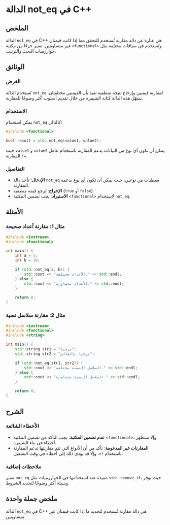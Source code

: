 <!--
Meta Description: # الدالة not_eq في C++ ## الملخص الدالة `not_eq` في C++ هي عبارة عن دالة مقارنة تُستخدم للتحقق مما إذا كانت قيمتان غير متساويتين. تعتبر جزءًا من مكتبة...
Meta Keywords: std, not_eq, functional, include, الدالة
-->

# الدالة not_eq في C++

## الملخص
الدالة `not_eq` في C++ هي عبارة عن دالة مقارنة تُستخدم للتحقق مما إذا كانت قيمتان غير متساويتين. تعتبر جزءًا من مكتبة `<functional>` وتُستخدم في سياقات مختلفة مثل خوارزميات البحث والترتيب.

## الوثائق
### الغرض
تُستخدم الدالة `not_eq` لمقارنة قيمتين وإرجاع نتيجة منطقية تفيد بأن القيمتين مختلفتان. تسهّل هذه الدالة كتابة الشيفرة من خلال تقديم أسلوب أكثر وضوحًا للمقارنة.

### الاستخدام
يمكن استخدام `not_eq` كالتالي:
```cpp
#include <functional>

bool result = std::not_eq(value1, value2);
```
حيث `value1` و `value2` يمكن أن تكون أي نوع من البيانات يدعم المقارنة باستخدام عامل المقارنة `!=`.

### التفاصيل
- **الإدخال**: تأخذ دالة `not_eq` معطيات من نوعين، حيث يمكن أن تكون أي نوع يدعمه المقارنة.
- **الإخراج**: تُرجع قيمة منطقية (`true` أو `false`).
- **الاستيراد**: يجب تضمين المكتبة `<functional>` لاستخدام `not_eq`.

## الأمثلة
### مثال 1: مقارنة أعداد صحيحة
```cpp
#include <iostream>
#include <functional>

int main() {
    int a = 5;
    int b = 10;

    if (std::not_eq(a, b)) {
        std::cout << "الأعداد مختلفة." << std::endl;
    } else {
        std::cout << "الأعداد متساوية." << std::endl;
    }

    return 0;
}
```

### مثال 2: مقارنة سلاسل نصية
```cpp
#include <iostream>
#include <functional>
#include <string>

int main() {
    std::string str1 = "مرحبا";
    std::string str2 = "مرحبا بالعالم";

    if (std::not_eq(str1, str2)) {
        std::cout << "السلاسل النصية مختلفة." << std::endl;
    } else {
        std::cout << "السلاسل النصية متساوية." << std::endl;
    }

    return 0;
}
```

## الشرح
### الأخطاء الشائعة
- **عدم تضمين المكتبة**: يجب التأكد من تضمين المكتبة `<functional>`، وإلا ستظهر أخطاء في بناء الشيفرة.
- **المقارنات غير المدعومة**: تأكد من أن الأنواع التي تتم مقارنتها تدعم المقارنة باستخدام `!=`، وإلا قد يؤدي ذلك إلى أخطاء في وقت التشغيل.

### ملاحظات إضافية
تعتبر `not_eq` مفيدة عند استخدامها في الخوارزميات مثل `std::remove_if`، حيث توفر وسيلة أكثر وضوحًا لتحديد الشروط.

## ملخص جملة واحدة
الدالة `not_eq` في C++ هي دالة مقارنة تُستخدم لتحديد ما إذا كانت قيمتان غير متساويتين.